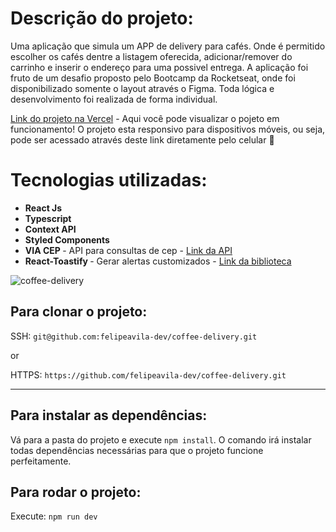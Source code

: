 # Descrição do projeto:

Uma aplicação que simula um APP de delivery para cafés. Onde é permitido escolher os cafés dentre a listagem oferecida, adicionar/remover do carrinho e inserir o endereço para uma possivel entrega.
A aplicação foi fruto de um desafio proposto pelo Bootcamp da Rocketseat, onde foi disponibilizado somente o layout através o Figma. Toda lógica e desenvolvimento foi realizada de forma individual.


[Link do projeto na Vercel](https://coffee-delivery-navy.vercel.app/) - Aqui você pode visualizar o pojeto em funcionamento!
O projeto esta responsivo para dispositivos móveis, ou seja, pode ser acessado através deste link diretamente pelo celular 📱

# Tecnologias utilizadas:

- <b> React Js</b>
- <b> Typescript </b>
- <b> Context API </b>
- <b> Styled Components </b>
- <b> VIA CEP </b> - API para consultas de cep - [Link da API](https://viacep.com.br/)
- <b> React-Toastify </b> - Gerar alertas customizados - [Link da biblioteca](https://www.npmjs.com/package/react-toastify)

![coffee-delivery](https://user-images.githubusercontent.com/26674677/191333112-49c6c21b-fd5b-4f3a-9f88-b701090a4ad1.gif)

## Para clonar o projeto:

SSH: `git@github.com:felipeavila-dev/coffee-delivery.git`

or

HTTPS: `https://github.com/felipeavila-dev/coffee-delivery.git`

---

## Para instalar as dependências:

Vá para a pasta do projeto e execute `npm install`.
O comando irá instalar todas dependências necessárias para que o projeto funcione perfeitamente.

## Para rodar o projeto:

Execute: `npm run dev`
